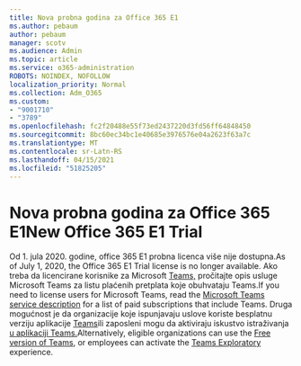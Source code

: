 ```yaml
---
title: Nova probna godina za Office 365 E1
ms.author: pebaum
author: pebaum
manager: scotv
ms.audience: Admin
ms.topic: article
ms.service: o365-administration
ROBOTS: NOINDEX, NOFOLLOW
localization_priority: Normal
ms.collection: Adm_O365
ms.custom:
- "9001710"
- "3789"
ms.openlocfilehash: fc2f20488e55f73ed2437220d3fd56ff64848450
ms.sourcegitcommit: 8bc60ec34bc1e40685e3976576e04a2623f63a7c
ms.translationtype: MT
ms.contentlocale: sr-Latn-RS
ms.lasthandoff: 04/15/2021
ms.locfileid: "51825205"
---
```

# <a name="new-office-365-e1-trial"></a><span data-ttu-id="9c341-102">Nova probna godina za Office 365 E1</span><span class="sxs-lookup"><span data-stu-id="9c341-102">New Office 365 E1 Trial</span></span>

<span data-ttu-id="9c341-103">Od 1. jula 2020. godine, office 365 E1 probna licenca više nije dostupna.</span><span class="sxs-lookup"><span data-stu-id="9c341-103">As of July 1, 2020, the Office 365 E1 Trial license is no longer available.</span></span> <span data-ttu-id="9c341-104">Ako treba da licencirane korisnike za Microsoft [Teams,](https://docs.microsoft.com/office365/servicedescriptions/teams-service-description) pročitajte opis usluge Microsoft Teams za listu plaćenih pretplata koje obuhvataju Teams.</span><span class="sxs-lookup"><span data-stu-id="9c341-104">If you need to license users for Microsoft Teams, read the [Microsoft Teams service description](https://docs.microsoft.com/office365/servicedescriptions/teams-service-description) for a list of paid subscriptions that include Teams.</span></span> <span data-ttu-id="9c341-105">Druga mogućnost je da organizacije koje ispunjavaju uslove koriste besplatnu verziju aplikacije [Teams](https://support.office.com/article/Welcome-to-Microsoft-Teams-free-6d79a648-6913-4696-9237-ed13de64ae3c)ili zaposleni mogu da aktiviraju iskustvo istraživanja [u aplikaciji Teams.](https://docs.microsoft.com/MicrosoftTeams/teams-exploratory)</span><span class="sxs-lookup"><span data-stu-id="9c341-105">Alternatively, eligible organizations can use the [Free version of Teams](https://support.office.com/article/Welcome-to-Microsoft-Teams-free-6d79a648-6913-4696-9237-ed13de64ae3c), or employees can activate the [Teams Exploratory](https://docs.microsoft.com/MicrosoftTeams/teams-exploratory) experience.</span></span>
